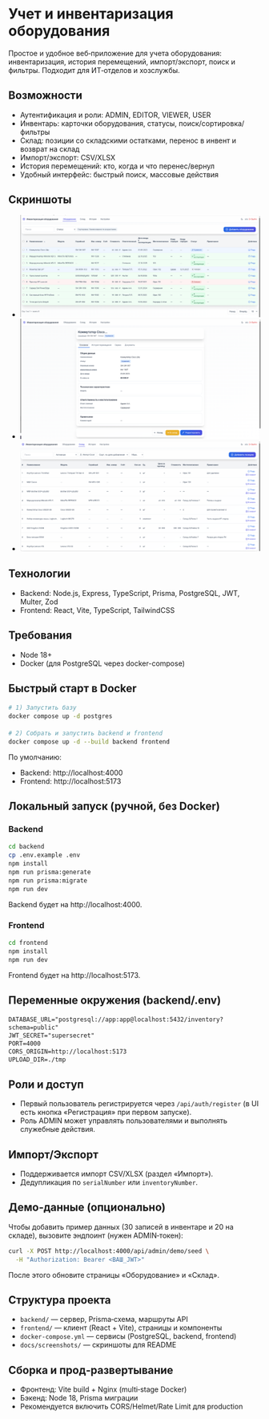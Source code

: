 # Учет и инвентаризация оборудования

Простое и удобное веб‑приложение для учета оборудования: инвентаризация, история перемещений, импорт/экспорт, поиск и фильтры. Подходит для ИТ‑отделов и хозслужбы.

## Возможности
- Аутентификация и роли: ADMIN, EDITOR, VIEWER, USER
- Инвентарь: карточки оборудования, статусы, поиск/сортировка/фильтры
- Склад: позиции со складскими остатками, перенос в инвент и возврат на склад
- Импорт/экспорт: CSV/XLSX
- История перемещений: кто, когда и что перенес/вернул
- Удобный интерфейс: быстрый поиск, массовые действия

## Скриншоты
- ![Главный список](docs/screenshots/1-list.png)
- ![Карточка оборудования](docs/screenshots/2-detail.png)
- ![Склад](docs/screenshots/3-warehouse.png)



## Технологии
- Backend: Node.js, Express, TypeScript, Prisma, PostgreSQL, JWT, Multer, Zod
- Frontend: React, Vite, TypeScript, TailwindCSS

## Требования
- Node 18+
- Docker (для PostgreSQL через docker-compose)

## Быстрый старт в Docker
```bash
# 1) Запустить базу
docker compose up -d postgres

# 2) Собрать и запустить backend и frontend
docker compose up -d --build backend frontend
```
По умолчанию:
- Backend: http://localhost:4000
- Frontend: http://localhost:5173

## Локальный запуск (ручной, без Docker)
### Backend
```bash
cd backend
cp .env.example .env
npm install
npm run prisma:generate
npm run prisma:migrate
npm run dev
```
Backend будет на http://localhost:4000.

### Frontend
```bash
cd frontend
npm install
npm run dev
```
Frontend будет на http://localhost:5173.

## Переменные окружения (backend/.env)
```
DATABASE_URL="postgresql://app:app@localhost:5432/inventory?schema=public"
JWT_SECRET="supersecret"
PORT=4000
CORS_ORIGIN=http://localhost:5173
UPLOAD_DIR=./tmp
```


## Роли и доступ
- Первый пользователь регистрируется через `/api/auth/register` (в UI есть кнопка «Регистрация» при первом запуске).
- Роль ADMIN может управлять пользователями и выполнять служебные действия.

## Импорт/Экспорт
- Поддерживается импорт CSV/XLSX (раздел «Импорт»).
- Дедупликация по `serialNumber` или `inventoryNumber`.

## Демо‑данные (опционально)
Чтобы добавить пример данных (30 записей в инвентаре и 20 на складе), вызовите эндпоинт (нужен ADMIN‑токен):
```bash
curl -X POST http://localhost:4000/api/admin/demo/seed \
  -H "Authorization: Bearer <ВАШ_JWT>"
```
После этого обновите страницы «Оборудование» и «Склад».

## Структура проекта
- `backend/` — сервер, Prisma‑схема, маршруты API
- `frontend/` — клиент (React + Vite), страницы и компоненты
- `docker-compose.yml` — сервисы (PostgreSQL, backend, frontend)
- `docs/screenshots/` — скриншоты для README

## Сборка и прод‑развертывание
- Фронтенд: Vite build + Nginx (multi‑stage Docker)
- Бэкенд: Node 18, Prisma миграции
- Рекомендуется включить CORS/Helmet/Rate Limit для production


